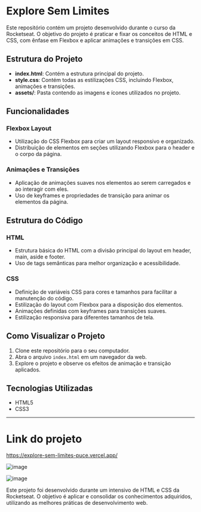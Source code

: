 # Explore Sem Limites

Este repositório contém um projeto desenvolvido durante o curso da Rocketseat. O objetivo do projeto é praticar e fixar os conceitos de HTML e CSS, com ênfase em Flexbox e aplicar animações e transições em CSS.

## Estrutura do Projeto

- **index.html**: Contém a estrutura principal do projeto.
- **style.css**: Contém todas as estilizações CSS, incluindo Flexbox, animações e transições.
- **assets/**: Pasta contendo as imagens e ícones utilizados no projeto.

## Funcionalidades

### Flexbox Layout

- Utilização do CSS Flexbox para criar um layout responsivo e organizado.
- Distribuição de elementos em seções utilizando Flexbox para o header e o corpo da página.

### Animações e Transições

- Aplicação de animações suaves nos elementos ao serem carregados e ao interagir com eles.
- Uso de keyframes e propriedades de transição para animar os elementos da página.

## Estrutura do Código

### HTML

- Estrutura básica do HTML com a divisão principal do layout em header, main, aside e footer.
- Uso de tags semânticas para melhor organização e acessibilidade.

### CSS

- Definição de variáveis CSS para cores e tamanhos para facilitar a manutenção do código.
- Estilização do layout com Flexbox para a disposição dos elementos.
- Animações definidas com keyframes para transições suaves.
- Estilização responsiva para diferentes tamanhos de tela.

## Como Visualizar o Projeto

1. Clone este repositório para o seu computador.
2. Abra o arquivo `index.html` em um navegador da web.
3. Explore o projeto e observe os efeitos de animação e transição aplicados.

## Tecnologias Utilizadas

- HTML5
- CSS3

---

# Link do projeto

https://explore-sem-limites-puce.vercel.app/

![image](https://github.com/user-attachments/assets/113beee1-012c-4370-9e9e-240194cc9b2a) <br>


![image](https://github.com/user-attachments/assets/71d3fa82-9938-4214-be0f-a0d73dc48e8a)


Este projeto foi desenvolvido durante um intensivo de HTML e CSS da Rocketseat. O objetivo é aplicar e consolidar os conhecimentos adquiridos, utilizando as melhores práticas de desenvolvimento web.
